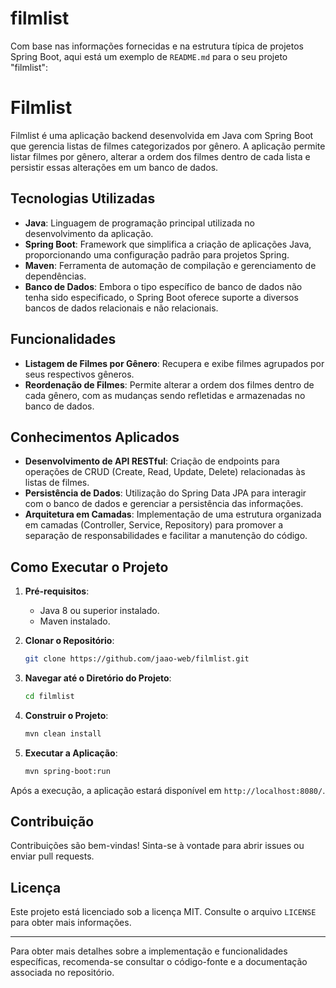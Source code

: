 # filmlist
Com base nas informações fornecidas e na estrutura típica de projetos Spring Boot, aqui está um exemplo de `README.md` para o seu projeto "filmlist":

# Filmlist

Filmlist é uma aplicação backend desenvolvida em Java com Spring Boot que gerencia listas de filmes categorizados por gênero. A aplicação permite listar filmes por gênero, alterar a ordem dos filmes dentro de cada lista e persistir essas alterações em um banco de dados.

## Tecnologias Utilizadas

- **Java**: Linguagem de programação principal utilizada no desenvolvimento da aplicação.
- **Spring Boot**: Framework que simplifica a criação de aplicações Java, proporcionando uma configuração padrão para projetos Spring.
- **Maven**: Ferramenta de automação de compilação e gerenciamento de dependências.
- **Banco de Dados**: Embora o tipo específico de banco de dados não tenha sido especificado, o Spring Boot oferece suporte a diversos bancos de dados relacionais e não relacionais.

## Funcionalidades

- **Listagem de Filmes por Gênero**: Recupera e exibe filmes agrupados por seus respectivos gêneros.
- **Reordenação de Filmes**: Permite alterar a ordem dos filmes dentro de cada gênero, com as mudanças sendo refletidas e armazenadas no banco de dados.

## Conhecimentos Aplicados

- **Desenvolvimento de API RESTful**: Criação de endpoints para operações de CRUD (Create, Read, Update, Delete) relacionadas às listas de filmes.
- **Persistência de Dados**: Utilização do Spring Data JPA para interagir com o banco de dados e gerenciar a persistência das informações.
- **Arquitetura em Camadas**: Implementação de uma estrutura organizada em camadas (Controller, Service, Repository) para promover a separação de responsabilidades e facilitar a manutenção do código.

## Como Executar o Projeto

1. **Pré-requisitos**:
   - Java 8 ou superior instalado.
   - Maven instalado.

2. **Clonar o Repositório**:
   ```bash
   git clone https://github.com/jaao-web/filmlist.git
   ```

3. **Navegar até o Diretório do Projeto**:
   ```bash
   cd filmlist
   ```

4. **Construir o Projeto**:
   ```bash
   mvn clean install
   ```

5. **Executar a Aplicação**:
   ```bash
   mvn spring-boot:run
   ```

Após a execução, a aplicação estará disponível em `http://localhost:8080/`.

## Contribuição

Contribuições são bem-vindas! Sinta-se à vontade para abrir issues ou enviar pull requests.

## Licença

Este projeto está licenciado sob a licença MIT. Consulte o arquivo `LICENSE` para obter mais informações.

---

Para obter mais detalhes sobre a implementação e funcionalidades específicas, recomenda-se consultar o código-fonte e a documentação associada no repositório. 
